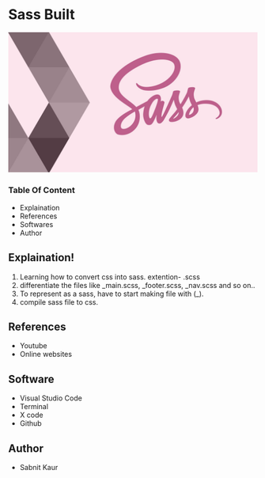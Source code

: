 # Sass Built

![project image](images/sass.jpeg)

### Table Of Content

* Explaination
* References
* Softwares
* Author

## Explaination!

1. Learning how to convert css into sass. 
extention- .scss
2. differentiate the files like _main.scss, _footer.scss, _nav.scss and so on..
3. To represent as a sass, have to start making file with (_).
4. compile sass file to css.

## References
* Youtube
* Online websites

## Software
* Visual Studio Code
* Terminal
* X code
* Github

## Author
* Sabnit Kaur





